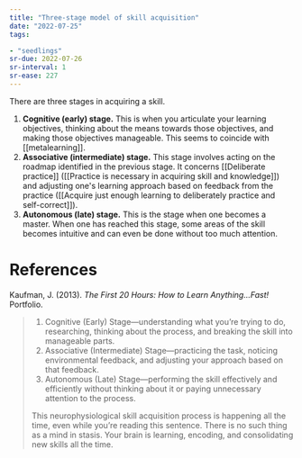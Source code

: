 ```yaml
---
title: "Three-stage model of skill acquisition"
date: "2022-07-25"
tags:

- "seedlings"
sr-due: 2022-07-26
sr-interval: 1
sr-ease: 227
---
```


There are three stages in acquiring a skill.
1. **Cognitive (early) stage.** This is when you articulate your learning objectives, thinking about the means towards those objectives, and making those objectives manageable. This seems to coincide with [[metalearning]].
2. **Associative (intermediate) stage.** This stage involves acting on the roadmap identified in the previous stage. It concerns [[Deliberate practice]] ([[Practice is necessary in acquiring skill and knowledge]]) and adjusting one's learning approach based on feedback from the practice ([[Acquire just enough learning to deliberately practice and self-correct]]).
3. **Autonomous (late) stage.** This is the stage when one becomes a master. When one has reached this stage, some areas of the skill becomes intuitive and can even be done without too much attention.

# References

Kaufman, J. (2013). _The First 20 Hours: How to Learn Anything...Fast!_ Portfolio.

>1. Cognitive (Early) Stage—understanding what you’re trying to do, researching, thinking about the process, and breaking the skill into manageable parts.
>2. Associative (Intermediate) Stage—practicing the task, noticing environmental feedback, and adjusting your approach based on that feedback.
>3. Autonomous (Late) Stage—performing the skill effectively and efficiently without thinking about it or paying unnecessary attention to the process.
>
>This neurophysiological skill acquisition process is happening all the time, even while you’re reading this sentence. There is no such thing as a mind in stasis. Your brain is learning, encoding, and consolidating new skills all the time.